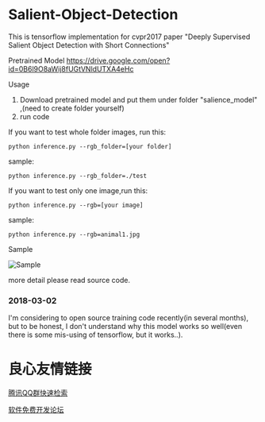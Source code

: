 # Salient-Object-Detection
This is tensorflow implementation for cvpr2017 paper "Deeply Supervised Salient Object Detection with Short Connections"

 Pretrained Model 
https://drive.google.com/open?id=0B6l9O8aWij8fUGtVNldUTXA4eHc

 Usage 
1. Download pretrained model and put them under folder "salience_model" ,(need to create folder yourself) 
2. run code 

If you want to test whole folder images, run this:  

```
python inference.py --rgb_folder=[your folder]
```

sample:  

```
python inference.py --rgb_folder=./test
```

If you want to test only one image,run this:  

```
python inference.py --rgb=[your image]
```

sample:

```
python inference.py --rgb=animal1.jpg
```

 Sample 

![Sample](samples/1.png)

more detail please read source code.


### 2018-03-02

I'm considering to open source training code recently(in several months), but to be honest, I don't understand why this model works so well(even there is some mis-using of tensorflow, but it works..). 



 # 良心友情链接

[腾讯QQ群快速检索](http://u.720life.cn/s/8cf73f7c)

[软件免费开发论坛](http://u.720life.cn/s/bbb01dc0)